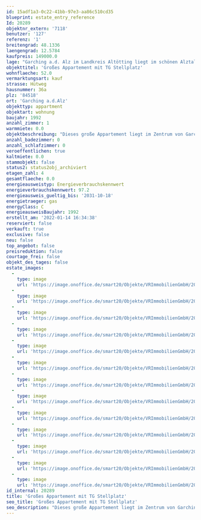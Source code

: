 ```yaml
---
id: 15adf1a3-0c22-41bb-97e3-aa86c510cd35
blueprint: estate_entry_reference
Id: 20289
objektnr_extern: '7118'
benutzer: '127'
referenz: '1'
breitengrad: 48.1336
laengengrad: 12.5784
kaufpreis: 149000.0
lage: "Garching a.d. Alz im Landkreis Altötting liegt im schönen Alztal, 30 km nördlich des Chiemsees und 20 km nördlich des Waginger Sees an der Bundesstraße 299 mit Bahnanschluss nach Mühldorf-München und nach Salzburg. Öffentliche Busverbindungen in die umliegenden Städte bzw. Gemeinden sind vorhanden.\r\n\r\nDie Gemeinde Garching a.d. Alz bietet Ihren Bewohnern ca. 8.500 Einwohnern umfangreiche Einkaufsmöglichkeiten. Außerdem finden Sie hier mehrere Kindertagesstätten, Grund- und Mittelschule sowie Ärzte, Zahnärzte und Apotheken. Für Sport, Kultur und Freizeitangebote ist ebenfalls reichlich gesorgt."
objekttitel: 'Großes Appartement mit TG Stellplatz'
wohnflaeche: 52.0
vermarktungsart: kauf
strasse: Hütweg
hausnummer: 36a
plz: '84518'
ort: 'Garching a.d.Alz'
objekttyp: appartment
objektart: wohnung
baujahr: 1992
anzahl_zimmer: 1
warmmiete: 0.0
objektbeschreibung: "Dieses große Appartement liegt im Zentrum von Garching. \r\nDie Wohnung liegt im 1. OG einer sehr ordentlichen Wohnanlage und verfügt über einen großen Wohn- Schlafraum mit ca. 35 m², einem Küchenabteil, einem Abstellraum, Flur und Badezimmer und einem großen Balkon welcher nach Südwesten ausgerichtet ist. \r\nZur Wohnung gehört auch noch ein Tiefgaragenstellplatz welcher im Kaufpreis enthalten ist und ein Kellerraum. \r\nDer Bodenbelag im Wohnraum muß erneuert werden.\r\n\r\nBitte haben Sie Verständnis, dass nur Anfragen mit vollständiger Adresse, Telefonnummer und E-Mailadresse bearbeitet werden. Unsere Beratungsleistung ist für Sie bis zum Abschluss eines Vertrages kostenfrei.\r\n\r\nDas Objekt wird für den Käufer provisionspflichtig direkt vom Verkäufer exklusiv über uns angeboten. Die Vermittlungsprovision beträgt 3,57 % inkl. der gesetzlichen Mehrwertsteuer.\r\n\r\nAlle weiteren Kosten des Kaufs, wie die vergleichsweise noch niedrige Grunderwerbssteuer (3,5%) und Notar- und Gerichtskosten (etwa 1,5%) sind ebenfalls vom Käufer zu bezahlen."
anzahl_badezimmer: 0
anzahl_schlafzimmer: 0
veroeffentlichen: true
kaltmiete: 0.0
stammobjekt: false
status2: status2obj_archiviert
etagen_zahl: 4
gesamtflaeche: 0.0
energieausweistyp: Energieverbrauchskennwert
energieverbrauchskennwert: 97.2
energieausweis_gueltig_bis: '2031-10-18'
energietraeger: gas
energyClass: C
energieausweisBaujahr: 1992
erstellt_am: '2022-01-14 16:34:38'
reserviert: false
verkauft: true
exclusive: false
neu: false
top_angebot: false
preisreduktion: false
courtage_frei: false
objekt_des_tages: false
estate_images:
  -
    type: image
    url: 'https://image.onoffice.de/smart20/Objekte/VRImmobilienGmbH/20289/5e9b8545-0413-4db3-bcc9-bdcc97810175.jpg'
  -
    type: image
    url: 'https://image.onoffice.de/smart20/Objekte/VRImmobilienGmbH/20289/4760bc57-9aa4-4af3-aecf-185f3b0ad566.jpg'
  -
    type: image
    url: 'https://image.onoffice.de/smart20/Objekte/VRImmobilienGmbH/20289/9f4e1a67-bfbf-4227-8262-dba937bc770d.jpg'
  -
    type: image
    url: 'https://image.onoffice.de/smart20/Objekte/VRImmobilienGmbH/20289/5b6512ca-2857-4136-8656-479ca98008f9.jpg'
  -
    type: image
    url: 'https://image.onoffice.de/smart20/Objekte/VRImmobilienGmbH/20289/faef68f1-c1e4-45e7-9e9b-1078d4d629f7.jpg'
  -
    type: image
    url: 'https://image.onoffice.de/smart20/Objekte/VRImmobilienGmbH/20289/85a74266-081f-4f4b-87c6-61c92809518a.jpg'
  -
    type: image
    url: 'https://image.onoffice.de/smart20/Objekte/VRImmobilienGmbH/20289/ce2cc1d2-fc47-4cf0-9f77-92d937d22c08.jpg'
  -
    type: image
    url: 'https://image.onoffice.de/smart20/Objekte/VRImmobilienGmbH/20289/ef0e473b-16ac-4e12-88dc-572202c5efa2.jpg'
  -
    type: image
    url: 'https://image.onoffice.de/smart20/Objekte/VRImmobilienGmbH/20289/a3a7a0a3-9b7c-49ca-a931-f5ee18d7ffa0.jpg'
  -
    type: image
    url: 'https://image.onoffice.de/smart20/Objekte/VRImmobilienGmbH/20289/6c843c46-13fd-4bce-ab13-69437dbd6058.jpg'
  -
    type: image
    url: 'https://image.onoffice.de/smart20/Objekte/VRImmobilienGmbH/20289/ad2db28a-e0c1-48c0-a32f-6ad47d04e018.jpg'
  -
    type: image
    url: 'https://image.onoffice.de/smart20/Objekte/VRImmobilienGmbH/20289/09c991a0-317d-40fa-a7d9-18bf86cc39e1.jpg'
  -
    type: image
    url: 'https://image.onoffice.de/smart20/Objekte/VRImmobilienGmbH/20289/5d777669-2cd6-40aa-9e41-b6f18b33eafd.jpg'
id_internal: 20289
title: 'Großes Appartement mit TG Stellplatz'
seo_title: 'Großes Appartement mit TG Stellplatz'
seo_description: "Dieses große Appartement liegt im Zentrum von Garching. \r\nDie Wohnung liegt im 1. OG einer sehr ordentlichen Wohnanlage und verfügt über einen großen Wohn- "
---
```

